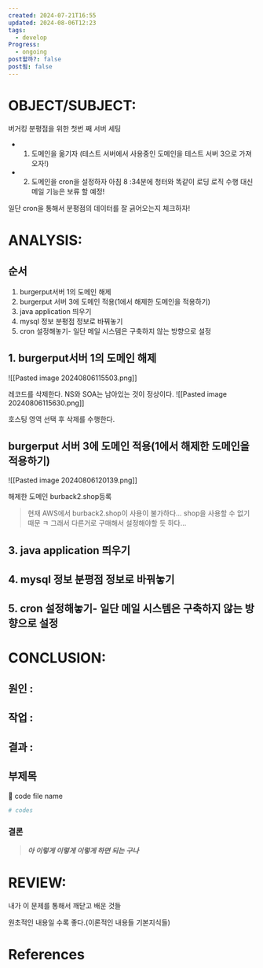 ```yaml
---
created: 2024-07-21T16:55
updated: 2024-08-06T12:23
tags:
  - develop
Progress:
  - ongoing
post할까?: false
post됨: false
---
```

# OBJECT/SUBJECT: 
버거킹 분평점을 위한 첫번 째 서버 세팅 

- 1. 도메인을 옮기자 (테스트 서버에서 사용중인 도메인을 테스트 서버 3으로 가져오자!)
- 2. 도메인을 cron을 설정하자 아침 8 :34분에 청터와 똑같이 로딩 로직 수행 대신 메일 기능은 보류 할 예정!

일단 cron을 통해서 분평점의 데이터를 잘 긁어오는지 체크하자!

# ANALYSIS:
## 순서
1. burgerput서버 1의 도메인 해제
2. burgerput 서버 3에 도메인 적용(1에서 해제한 도메인을 적용하기)
3. java application 띄우기
4. mysql 정보 분평점 정보로 바꿔놓기
5. cron 설정해놓기- 일단 메일 시스템은 구축하지 않는 방향으로 설정
## 1. burgerput서버 1의 도메인 해제
![[Pasted image 20240806115503.png]]

레코드를 삭제한다. NS와 SOA는 남아있는 것이 정상이다. 
![[Pasted image 20240806115630.png]]

호스팅 영역 선택 후 삭제를 수행한다.

## burgerput 서버 3에 도메인 적용(1에서 해제한 도메인을 적용하기)
![[Pasted image 20240806120139.png]]

해제한 도메인 burback2.shop등록

> 현재 AWS에서 burback2.shop이 사용이 불가하다... shop을 사용할 수 없기 때문 ㅋ 그래서 다른거로 구매해서 설정해야할 듯 하다...




## 3. java application 띄우기
## 4. mysql 정보 분평점 정보로 바꿔놓기
## 5. cron 설정해놓기- 일단 메일 시스템은 구축하지 않는 방향으로 설정



# CONCLUSION:

## 원인 :

## 작업 :

## 결과 :

## 부제목

<aside> 🔽 code file name

</aside>

```bash
# codes
```

### 결론

> _**아 이렇게 이렇게 이렇게 하면 되는 구나**_

# REVIEW:

내가 이 문제를 통해서 깨닫고 배운 것들

원초적인 내용일 수록 좋다.(이론적인 내용들 기본지식들)

# References
